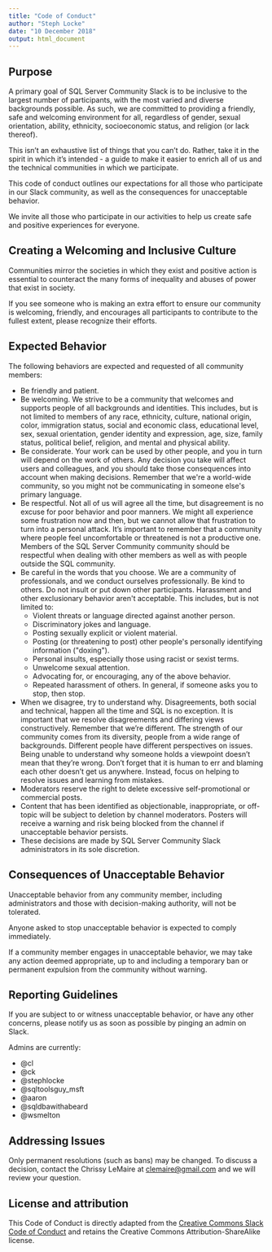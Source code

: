 ```yaml
---
title: "Code of Conduct"
author: "Steph Locke"
date: "10 December 2018"
output: html_document
---
```


## Purpose
A primary goal of SQL Server Community Slack is to be inclusive to the largest number of participants, with the most varied and diverse backgrounds possible. As such, we are committed to providing a friendly, safe and welcoming environment for all, regardless of gender, sexual orientation, ability, ethnicity, socioeconomic status, and religion (or lack thereof).

This isn’t an exhaustive list of things that you can’t do. Rather, take it in the spirit in which it’s intended - a guide to make it easier to enrich all of us and the technical communities in which we participate.

This code of conduct outlines our expectations for all those who participate in our Slack community, as well as the consequences for unacceptable behavior.

We invite all those who participate in our activities to help us create safe and positive experiences for everyone.

## Creating a Welcoming and Inclusive Culture
Communities mirror the societies in which they exist and positive action is essential to counteract the many forms of inequality and abuses of power that exist in society.

If you see someone who is making an extra effort to ensure our community is welcoming, friendly, and encourages all participants to contribute to the fullest extent, please recognize their efforts.

## Expected Behavior
The following behaviors are expected and requested of all community members:

- Be friendly and patient.
- Be welcoming. We strive to be a community that welcomes and supports people of all backgrounds and identities. This includes, but is not limited to members of any race, ethnicity, culture, national origin, color, immigration status, social and economic class, educational level, sex, sexual orientation, gender identity and expression, age, size, family status, political belief, religion, and mental and physical ability.
- Be considerate. Your work can be used by other people, and you in turn will depend on the work of others. Any decision you take will affect users and colleagues, and you should take those consequences into account when making decisions. Remember that we're a world-wide community, so you might not be communicating in someone else's primary language.
- Be respectful. Not all of us will agree all the time, but disagreement is no excuse for poor behavior and poor manners. We might all experience some frustration now and then, but we cannot allow that frustration to turn into a personal attack. It’s important to remember that a community where people feel uncomfortable or threatened is not a productive one. Members of the SQL Server Community community should be respectful when dealing with other members as well as with people outside the SQL community.
- Be careful in the words that you choose. We are a community of professionals, and we conduct ourselves professionally. Be kind to others. Do not insult or put down other participants. Harassment and other exclusionary behavior aren't acceptable. This includes, but is not limited to:
    + Violent threats or language directed against another person.
    + Discriminatory jokes and language.
    + Posting sexually explicit or violent material.
    + Posting (or threatening to post) other people's personally identifying information ("doxing").
    + Personal insults, especially those using racist or sexist terms.
    + Unwelcome sexual attention.
    + Advocating for, or encouraging, any of the above behavior.
    + Repeated harassment of others. In general, if someone asks you to stop, then stop.
- When we disagree, try to understand why. Disagreements, both social and technical, happen all the time and SQL is no exception. It is important that we resolve disagreements and differing views constructively. Remember that we’re different. The strength of our community comes from its diversity, people from a wide range of backgrounds. Different people have different perspectives on issues. Being unable to understand why someone holds a viewpoint doesn’t mean that they’re wrong. Don’t forget that it is human to err and blaming each other doesn’t get us anywhere. Instead, focus on helping to resolve issues and learning from mistakes.
- Moderators reserve the right to delete excessive self-promotional or commercial posts.
- Content that has been identified as objectionable, inappropriate, or off-topic will be subject to deletion by channel moderators. Posters will receive a warning and risk being blocked from the channel if unacceptable behavior persists.
- These decisions are made by SQL Server Community Slack administrators in its sole discretion.

## Consequences of Unacceptable Behavior
Unacceptable behavior from any community member, including administrators and those with decision-making authority, will not be tolerated.

Anyone asked to stop unacceptable behavior is expected to comply immediately.

If a community member engages in unacceptable behavior, we may take any action deemed appropriate, up to and including a temporary ban or permanent expulsion from the community without warning.

## Reporting Guidelines
If you are subject to or witness unacceptable behavior, or have any other concerns, please notify us as soon as possible by pinging an admin on Slack.

Admins are currently:

- @cl
- @ck
- @stephlocke
- @sqltoolsguy_msft 
- @aaron
- @sqldbawithabeard
- @wsmelton 

## Addressing Issues
Only permanent resolutions (such as bans) may be changed. To discuss a decision, contact the Chrissy LeMaire at [clemaire@gmail.com](mailto://clemaire@gmail.com) and we will review your question.

## License and attribution
This Code of Conduct is directly adapted from the [Creative Commons Slack Code of Conduct](https://wiki.creativecommons.org/wiki/Slack/Code_of_Conduct) and retains the Creative Commons Attribution-ShareAlike license.
